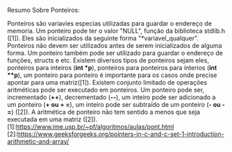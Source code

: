 Resumo Sobre Ponteiros:

Ponteiros são variavies especias utilizadas para guardar o endereço de memoria. Um ponteiro pode ter o valor "NULL", função da biblioteca stdlib.h ([1]). Eles são inicializados da seguinte forma "*variavel_qualquer". Ponteiros não devem ser utilizados antes de serem inicializados de alguma forma. Um ponteiro também pode ser utilizado para guardar o endereço de funções, structs e etc.
Existem diversos tipos de ponteiros sejam eles, ponteiros para inteiros (__int *p__), ponteiros para ponteiros para interios (__int **p__), um ponteiro para ponteiro é importante para os casos onde precise apontar para uma matriz([1]). Existem conjunto limitado de operações aritméticas pode ser executado em ponteiros. Um ponteiro pode ser, incrementado (__++__), decrementado (__--__), um inteiro pode ser adicionado a um ponteiro (__+ ou + =__), um inteiro pode ser subtraído de um ponteiro (__- ou - =__) ([2]). A aritmética de ponteiro não tem sentido a menos que seja executada em uma matriz ([2]).
[1]:https://www.ime.usp.br/~pf/algoritmos/aulas/pont.html
[2]:https://www.geeksforgeeks.org/pointers-in-c-and-c-set-1-introduction-arithmetic-and-array/
